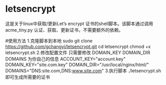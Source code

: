 # letsencrypt
这是关于linux中获取/更新Let’s encrypt 证书的shell脚本。该脚本通过调用acme_tiny.py 认证、获取、更新证书，不需要额外的依赖。

#使用方法
1.克隆脚本到本地
sudo git clone https://github.com/gchangyi/letsencrypt.git
cd letsencrypt
chmod +x letsencrypt.sh
2.修改配置文件
只需要修改 DOMAIN_KEY DOMAIN_DIR DOMAINS 为你自己的信息
ACCOUNT_KEY="account.key"
DOMAIN_KEY="site.com.key"
DOMAIN_DIR="/usr/local/nginx/html/"
DOMAINS="DNS:site.com,DNS:www.site.com"
3.执行脚本
./letsencrypt.sh
即可生成所需要的证书